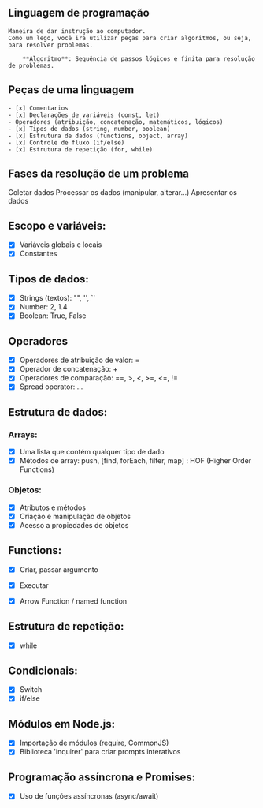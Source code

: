 
## Linguagem de programação

    Maneira de dar instrução ao computador.
    Como um lego, você ira utilizar peças para criar algoritmos, ou seja, para resolver problemas.

        **Algoritmo**: Sequência de passos lógicos e finita para resolução de problemas.

## Peças de uma linguagem 
    - [x] Comentarios
    - [x] Declarações de variáveis (const, let)
    - Operadores (atribuição, concatenação, matemáticos, lógicos)
    - [x] Tipos de dados (string, number, boolean)
    - [x] Estrutura de dados (functions, object, array)
    - [x] Controle de fluxo (if/else)
    - [x] Estrutura de repetição (for, while)

## Fases da resolução de um problema

Coletar dados
Processar os dados (manipular, alterar...)
Apresentar os dados

## Escopo e variáveis:

- [x] Variáveis globais e locais
- [x] Constantes

## Tipos de dados: 

- [x] Strings (textos): "", '', ``
- [x] Number: 2, 1.4
- [x] Boolean: True, False 
## Operadores 

- [x] Operadores de atribuição de valor: =
- [x] Operador de concatenação: +
- [x] Operadores de comparação: ==, >, <, >=, <=, !=
- [x] Spread operator: ...

## Estrutura de dados: 

### Arrays: 

- [x] Uma lista que contém qualquer tipo de dado
- [x] Métodos de array: push, [find, forEach, filter, map] : HOF (Higher Order Functions)

### Objetos: 

- [x] Atributos e métodos
- [x] Criação e manipulação de objetos
- [x] Acesso a propiedades de objetos

## Functions:

- [x] Criar, passar argumento
- [x] Executar
- [x] Arrow Function / named function


## Estrutura de repetição:

- [x] while

## Condicionais:

- [x] Switch
- [x] if/else

## Módulos em Node.js:

- [x] Importação de módulos (require, CommonJS)
- [x] Biblioteca 'inquirer' para criar prompts interativos

## Programação assíncrona e Promises:

- [x] Uso de funções assíncronas (async/await)
